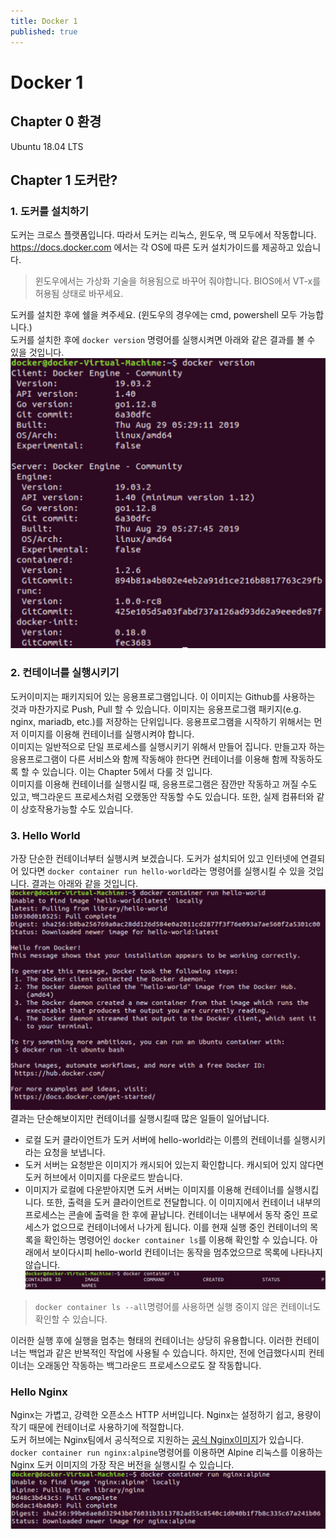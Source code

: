 ```yaml
---
title: Docker 1
published: true
---
```


# Docker 1
## Chapter 0 환경
Ubuntu 18.04 LTS

## Chapter 1 도커란?
### 1. 도커를 설치하기
도커는 크로스 플랫폼입니다. 따라서 도커는 리눅스, 윈도우, 맥 모두에서 작동합니다.</br>
https://docs.docker.com 에서는 각 OS에 따른 도커 설치가이드를 제공하고 있습니다.
>윈도우에서는 가상화 기술을 허용됨으로 바꾸어 줘야합니다. BIOS에서 VT-x를 허용됨 상태로 바꾸세요.

도커를 설치한 후에 쉘을 켜주세요. (윈도우의 경우에는 cmd, powershell 모두 가능합니다.)</br>
도커를 설치한 후에 ```docker version``` 명령어를 실행시켜면 아래와 같은 결과를 볼 수 있을 것입니다.
![Result of docker version](/_src/docker_version.png)

### 2. 컨테이너를 실행시키기
도커이미지는 패키지되어 있는 응용프로그램입니다. 이 이미지는 Github를 사용하는 것과 마찬가지로 Push, Pull 할 수 있습니다. 이미지는 응용프로그램 패키지(e.g. nginx, mariadb, etc.)를 저장하는 단위입니다. 응용프로그램을 시작하기 위해서는 먼저 이미지를 이용해 컨테이너를 실행시켜야 합니다.</br>
이미지는 일반적으로 단일 프로세스를 실행시키기 위해서 만들어 집니다. 만들고자 하는 응용프로그램이 다른 서비스와 함께 작동해야 한다면 컨테이너를 이용해 함께 작동하도록 할 수 있습니다. 이는 Chapter 5에서 다룰 것 입니다.</br>
이미지를 이용해 컨테이너를 실행시킬 때, 응용프로그램은 잠깐만 작동하고 꺼질 수도 있고, 백그라운드 프로세스처럼 오랬동안 작동할 수도 있습니다. 또한, 실제 컴퓨터와 같이 상호작용가능할 수도 있습니다.

### 3. Hello World
가장 단순한 컨테이너부터 실행시켜 보겠습니다. 도커가 설치되어 있고 인터넷에 연결되어 있다면 ```docker container run hello-world```라는 명령어를 실행시킬 수 있을 것입니다. 결과는 아래와 같을 것입니다.
![Result of docker container run hello-world](/_src/docker_container_run_hello-world.png)
결과는 단순해보이지만 컨테이너를 실행시킬때 많은 일들이 일어납니다.
* 로컬 도커 클라이언트가 도커 서버에 hello-world라는 이름의 컨테이너를 실행시키라는 요청을 보냅니다.
* 도커 서버는 요청받은 이미지가 캐시되어 있는지 확인합니다. 캐시되어 있지 않다면 도커 허브에서 이미지를 다운로드 받습니다.
* 이미지가 로컬에 다운받아지면 도커 서버는 이미지를 이용해 컨테이너를 실행시킵니다. 또한, 출력을 도커 클라이언트로 전달합니다.
이 이미지에서 컨테이너 내부의 프로세스는 콘솔에 출력을 한 후에 끝납니다. 컨테이너는 내부에서 동작 중인 프로세스가 없으므로 컨테이너에서 나가게 됩니다. 이를 현재 실행 중인 컨테이너의 목록을 확인하는 명령어인 ```docker container ls```를 이용해 확인할 수 있습니다. 아래에서 보이다시피 hello-world 컨테이너는 동작을 멈추었으므로 목록에 나타나지 않습니다.
![Result of container ls](/_src/docker_container_ls.png)
>```docker container ls --all```명령어를 사용하면 실행 중이지 않은 컨테이너도 확인할 수 있습니다.

이러한 실행 후에 실행을 멈추는 형태의 컨테이너는 상당히 유용합니다. 이러한 컨테이너는 백업과 같은 반복적인 작업에 사용될 수 있습니다. 하지만, 전에 언급했다시피 컨테이너는 오래동안 작동하는 백그라운드 프로세스으로도 잘 작동합니다.

### Hello Nginx
Nginx는 가볍고, 강력한 오픈소스 HTTP 서버입니다. Nginx는 설정하기 쉽고, 용량이 작기 때문에 컨테이너로 사용하기에 적절합니다.</br>
도커 허브에는 Nginx팀에서 공식적으로 지원하는 [공식 Nginx이미지](https://hub.docker.com/_/nginx/)가 있습니다. ```docker container run nginx:alpine```명령어를 이용하면 Alpine 리눅스를 이용하는 Nginx 도커 이미지의 가장 작은 버전을 실행시킬 수 있습니다.
![Result of docker container run nginx:alpine](/_src/docker_container_run_nginx_alpine.png)